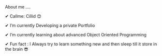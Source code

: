  About me ....

✔ Callme: Cillid 😊

✔ I’m currently Developing a private Portfolio

✔ I’m currently learning about advanced Object Oriented Programming

✔ Fun fact : I Always try to learn something new and then sleep till it store in the brain 😎

